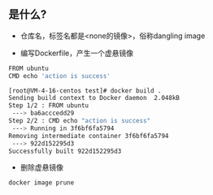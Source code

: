 ## 是什么?
- 仓库名，标签名都是<none的镜像>，俗称dangling image

- 编写Dockerfile，产生一个虚悬镜像
```bash
FROM ubuntu
CMD echo 'action is success'
```
```bash
[root@VM-4-16-centos test]# docker build .
Sending build context to Docker daemon  2.048kB
Step 1/2 : FROM ubuntu
 ---> ba6acccedd29
Step 2/2 : CMD echo "action is success"
 ---> Running in 3f6bf6fa5794
Removing intermediate container 3f6bf6fa5794
 ---> 922d152295d3
Successfully built 922d152295d3
```
- 删除虚悬镜像
```bash
docker image prune
```
